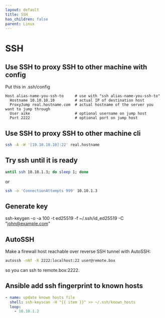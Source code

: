 ```yaml
---
layout: default
title: SSH
has_children: false
parent: Linux
---
```


# SSH

## Use SSH to proxy SSH to other machine with config

Put this in .ssh/config 

```
Host alias-name-you-ssh-to     # use with "ssh alias-name-you-ssh-to"
  Hostname 10.10.10.10         # actual IP of destination host
  ProxyJump real.hostname.com  # actual hostname of the server you want to jump through
  User aike                    # optional username on jump host 
  Port 2222                    # optional port on jump host 
```

## Use SSH to proxy SSH to other machine cli

```bash
ssh -A -W '[10.10.10.10]:22' real.hostname
```

## Try ssh until it is ready 

```bash
until ssh 10.10.1.3; do sleep 1; done
```
or

```bash
ssh -o 'ConnectionAttempts 999' 10.10.1.3
```

## Generate key

ssh-keygen -o -a 100 -t ed25519 -f ~/.ssh/id_ed25519 -C "john@example.com"

## AutoSSH

Make a firewall host reachable over reverse SSH tunnel with AutoSSH:

```bash
autossh -nNT -R 2222:localhost:22 user@remote.box
```
so you can ssh to remote.box:2222.


## Ansible add ssh fingerprint to known hosts

```yaml
- name: update known hosts file
  shell: ssh-keyscan -H "{{ item }}" >> ~/.ssh/known_hosts
  loop:
    - 10.10.1.2
```


